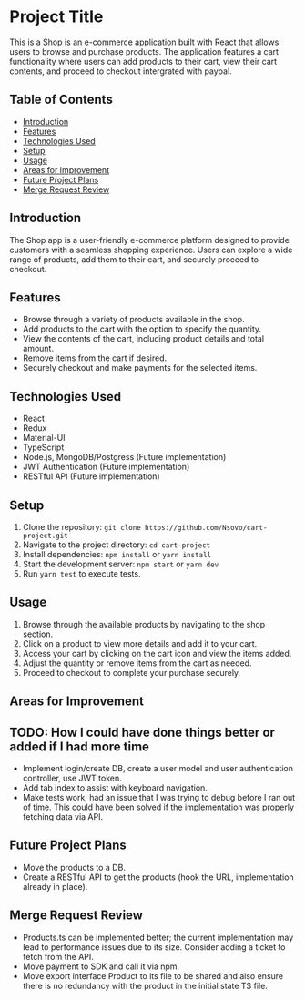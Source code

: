 # Project Title

This is a Shop is an e-commerce application built with React that allows users to browse and purchase products. The application features a cart functionality where users can add products to their cart, view their cart contents, and proceed to checkout intergrated with paypal.

## Table of Contents
- [Introduction](#introduction)
- [Features](#features)
- [Technologies Used](#technologies-used)
- [Setup](#setup)
- [Usage](#usage)
- [Areas for Improvement](#areas-for-improvement)
- [Future Project Plans](#future-project-plans)
- [Merge Request Review](#merge-request-review)

## Introduction

The Shop app is a user-friendly e-commerce platform designed to provide customers with a seamless shopping experience. Users can explore a wide range of products, add them to their cart, and securely proceed to checkout.

## Features

- Browse through a variety of products available in the shop.
- Add products to the cart with the option to specify the quantity.
- View the contents of the cart, including product details and total amount.
- Remove items from the cart if desired.
- Securely checkout and make payments for the selected items.

## Technologies Used

- React
- Redux
- Material-UI
- TypeScript
- Node.js, MongoDB/Postgress (Future implementation)
- JWT Authentication (Future implementation)
- RESTful API (Future implementation)

## Setup

1. Clone the repository: `git clone https://github.com/Nsovo/cart-project.git`
2. Navigate to the project directory: `cd cart-project`
3. Install dependencies: `npm install` or `yarn install`
4. Start the development server: `npm start` or `yarn dev`
5. Run `yarn test` to execute tests.

## Usage

1. Browse through the available products by navigating to the shop section.
2. Click on a product to view more details and add it to your cart.
3. Access your cart by clicking on the cart icon and view the items added.
4. Adjust the quantity or remove items from the cart as needed.
5. Proceed to checkout to complete your purchase securely.

## Areas for Improvement
## TODO: How I could have done things better or added if I had more time

- Implement login/create DB, create a user model and user authentication controller, use JWT token.
- Add tab index to assist with keyboard navigation.
-  Make tests work; had an issue that I was trying to debug before I ran out of time. This could have been solved if the implementation was properly fetching data via API.

## Future Project Plans
-  Move the products to a DB.
- Create a RESTful API to get the products (hook the URL, implementation already in place).

## Merge Request Review

 - Products.ts can be implemented better; the current implementation may lead to performance issues due to its size. Consider adding a ticket to fetch from the API.
 - Move payment to SDK and call it via npm.
 - Move export interface Product to its file to be shared and also ensure there is no redundancy with the product in the initial state TS file.

